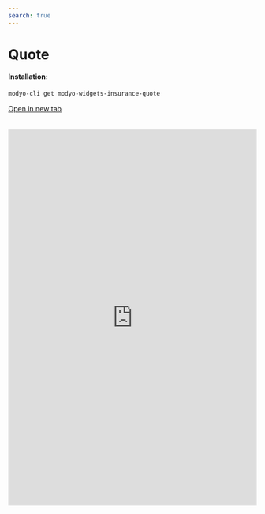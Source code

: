 ```yaml
---
search: true
---
```


# Quote <Badge text="Beta" type="warn"/>

#### Installation:

```bash
modyo-cli get modyo-widgets-insurance-quote
```

[Open in new tab](https://widgets-es.modyo.com/seguros/personas/cotizador)

<iframe id="widgetFrame" src="https://widgets-es.modyo.com/seguros/personas/cotizador" width="100%" frameBorder="0"  style="min-height:762px;overflow:auto;margin-top:20px;"></p>

<table spaces-before="0">
  <tr>
    <th>
      Feature
    </th>
    
    <th>
      Description
    </th>
  </tr>
  
  <tr>
    <td>
    </td>
    
    <td>
    </td>
  </tr>
</table>

